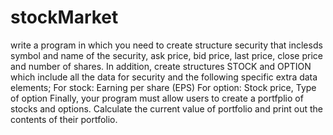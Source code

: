 stockMarket
===========
write a program in which you need to create structure security that inclesds symbol and name of the security, ask price, bid price, last price, close price and number of shares.
In addition, create structures STOCK and OPTION which include all the data for security and the following specific extra data elements;
For stock: Earning per share (EPS)
For option: Stock price, Type of option
Finally, your program must allow users to create a portfplio of stocks and options. Calculate the current value of portfolio and print out the contents of their portfolio.

